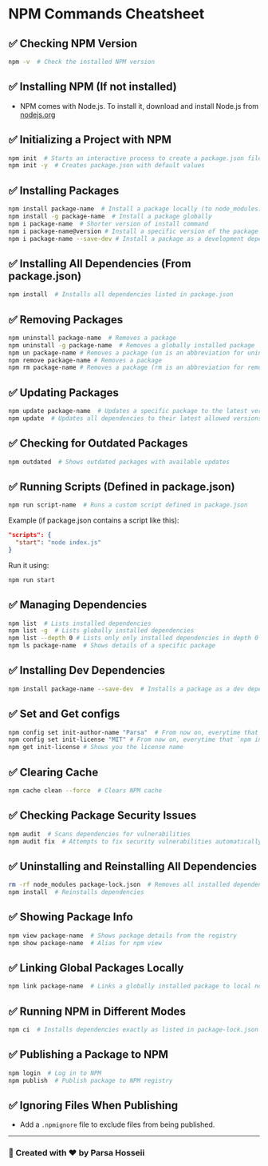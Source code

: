 # NPM Commands Cheatsheet

## ✅ Checking NPM Version

```sh
npm -v  # Check the installed NPM version
```

## ✅ Installing NPM (If not installed)

- NPM comes with Node.js. To install it, download and install Node.js from [nodejs.org](https://nodejs.org/)

## ✅ Initializing a Project with NPM

```sh
npm init  # Starts an interactive process to create a package.json file
npm init -y  # Creates package.json with default values
```

## ✅ Installing Packages

```sh
npm install package-name  # Install a package locally (to node_modules)
npm install -g package-name  # Install a package globally
npm i package-name  # Shorter version of install command
npm i package-name@version # Install a specific version of the package you want
npm i package-name --save-dev # Install a package as a development dependency package only
```

## ✅ Installing All Dependencies (From package.json)

```sh
npm install  # Installs all dependencies listed in package.json
```

## ✅ Removing Packages

```sh
npm uninstall package-name  # Removes a package
npm uninstall -g package-name  # Removes a globally installed package
npm un package-name # Removes a package (un is an abbreviation for uninstall)
npm remove package-name # Removes a package
npm rm package-name # Removes a package (rm is an abbreviation for remove)
```

## ✅ Updating Packages

```sh
npm update package-name  # Updates a specific package to the latest version
npm update  # Updates all dependencies to their latest allowed versions
```

## ✅ Checking for Outdated Packages

```sh
npm outdated  # Shows outdated packages with available updates
```

## ✅ Running Scripts (Defined in package.json)

```sh
npm run script-name  # Runs a custom script defined in package.json
```

Example (if package.json contains a script like this):

```json
"scripts": {
  "start": "node index.js"
}
```

Run it using:

```sh
npm run start
```

## ✅ Managing Dependencies

```sh
npm list  # Lists installed dependencies
npm list -g  # Lists globally installed dependencies
npm list --depth 0 # Lists only only installed dependencies in depth 0 of the dependency tree
npm ls package-name  # Shows details of a specific package
```

## ✅ Installing Dev Dependencies

```sh
npm install package-name --save-dev  # Installs a package as a dev dependency
```

## ✅ Set and Get configs

```sh
npm config set init-author-name "Parsa"  # From now on, everytime that `npm init -y` command is executed, package.json file will have the author's name specified as Parsa. another example:
npm config set init-license "MIT" # From now on, everytime that `npm init -y` command is executed, package.json file will have the license specified as MIT
npm get init-license # Shows you the license name
```

## ✅ Clearing Cache

```sh
npm cache clean --force  # Clears NPM cache
```

## ✅ Checking Package Security Issues

```sh
npm audit  # Scans dependencies for vulnerabilities
npm audit fix  # Attempts to fix security vulnerabilities automatically
```

## ✅ Uninstalling and Reinstalling All Dependencies

```sh
rm -rf node_modules package-lock.json  # Removes all installed dependencies
npm install  # Reinstalls dependencies
```

## ✅ Showing Package Info

```sh
npm view package-name  # Shows package details from the registry
npm show package-name  # Alias for npm view
```

## ✅ Linking Global Packages Locally

```sh
npm link package-name  # Links a globally installed package to local node_modules
```

## ✅ Running NPM in Different Modes

```sh
npm ci  # Installs dependencies exactly as listed in package-lock.json (faster and deterministic)
```

## ✅ Publishing a Package to NPM

```sh
npm login  # Log in to NPM
npm publish  # Publish package to NPM registry
```

## ✅ Ignoring Files When Publishing

- Add a `.npmignore` file to exclude files from being published.

---

### 📌 Created with ❤️ by Parsa Hosseii

